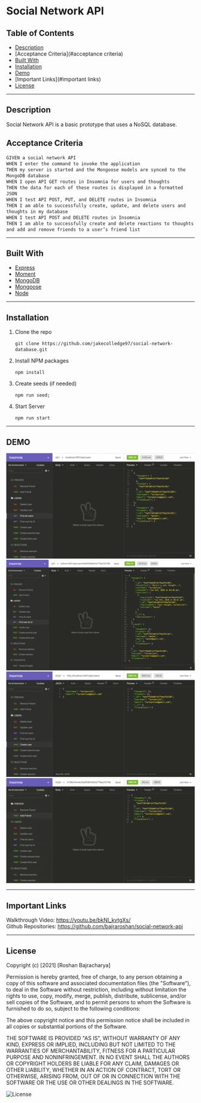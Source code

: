 # Social Network API

## Table of Contents
- [Description](#description)
- [Acceptance Criteria](#acceptance criteria)
- [Built With](#installation)
- [Installation](#installation)
- [Demo](#demo)
- [Important Links](#important links)
- [License](#license)


------------------------------------------------------------------------------

## Description
Social Network API is a basic prototype that uses a NoSQL database. <br />

## Acceptance Criteria

```
GIVEN a social network API
WHEN I enter the command to invoke the application
THEN my server is started and the Mongoose models are synced to the MongoDB database
WHEN I open API GET routes in Insomnia for users and thoughts
THEN the data for each of these routes is displayed in a formatted JSON
WHEN I test API POST, PUT, and DELETE routes in Insomnia
THEN I am able to successfully create, update, and delete users and thoughts in my database
WHEN I test API POST and DELETE routes in Insomnia
THEN I am able to successfully create and delete reactions to thoughts and add and remove friends to a user’s friend list
```
------------------------------------------------------------------------------

## Built With

* [Express](https://expressjs.com/)
* [Moment](https://momentjs.com/)
* [MongoDB](https://www.mongodb.com/)
* [Mongoose](https://mongoosejs.com/docs/models.html)
* [Node](https://nodejs.org/)

------------------------------------------------------------------------------

## Installation
1. Clone the repo
   ```
   git clone https://github.com/jakecolledge97/social-network-database.git
   ```
2. Install NPM packages
   ```
   npm install
   ```
3. Create seeds (if needed)
   ```
   npm run seed;
   ```
4. Start Server
   ```
   npm run start
   ```

------------------------------------------------------------------------------

## DEMO

![Demo 1](https://raw.githubusercontent.com/bajraroshan/social-network-api/master/images/18-nosql-homework-demo-01.gif)
![Demo 2](https://raw.githubusercontent.com/bajraroshan/social-network-api/master/images/18-nosql-homework-demo-02.gif)
![Demo 3](https://raw.githubusercontent.com/bajraroshan/social-network-api/master/images/18-nosql-homework-demo-03.gif)
![Demo 4](https://raw.githubusercontent.com/bajraroshan/social-network-api/master/images/18-nosql-homework-demo-04.gif)

------------------------------------------------------------------------------

## Important Links
Walkthrough Video: https://youtu.be/bkNI_kvtgXs/<br/>
Github Repositories: https://github.com/bajraroshan/social-network-api

------------------------------------------------------------------------------


## License
Copyright (c) [2021] [Roshan Bajracharya]

Permission is hereby granted, free of charge, to any person obtaining a copy
of this software and associated documentation files (the "Software"), to deal
in the Software without restriction, including without limitation the rights
to use, copy, modify, merge, publish, distribute, sublicense, and/or sell
copies of the Software, and to permit persons to whom the Software is
furnished to do so, subject to the following conditions:

The above copyright notice and this permission notice shall be included in all
copies or substantial portions of the Software.

THE SOFTWARE IS PROVIDED "AS IS", WITHOUT WARRANTY OF ANY KIND, EXPRESS OR
IMPLIED, INCLUDING BUT NOT LIMITED TO THE WARRANTIES OF MERCHANTABILITY,
FITNESS FOR A PARTICULAR PURPOSE AND NONINFRINGEMENT. IN NO EVENT SHALL THE
AUTHORS OR COPYRIGHT HOLDERS BE LIABLE FOR ANY CLAIM, DAMAGES OR OTHER
LIABILITY, WHETHER IN AN ACTION OF CONTRACT, TORT OR OTHERWISE, ARISING FROM,
OUT OF OR IN CONNECTION WITH THE SOFTWARE OR THE USE OR OTHER DEALINGS IN THE
SOFTWARE.

![License](https://img.shields.io/badge/license-MIT-blue)